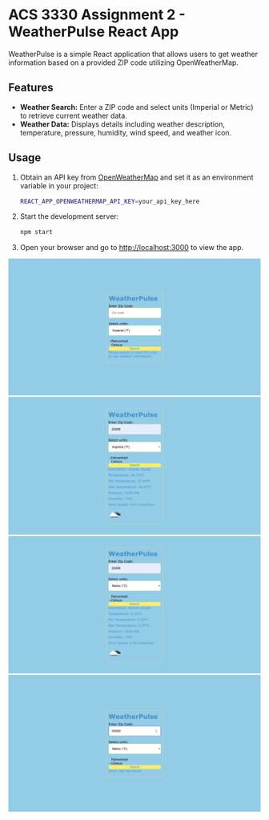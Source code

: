 # ACS 3330 Assignment 2 - WeatherPulse React App

WeatherPulse is a simple React application that allows users to get weather information based on a provided ZIP code utilizing OpenWeatherMap.

## Features

- **Weather Search:** Enter a ZIP code and select units (Imperial or Metric) to retrieve current weather data.
- **Weather Data:** Displays details including weather description, temperature, pressure, humidity, wind speed, and weather icon.

## Usage

1. Obtain an API key from [OpenWeatherMap](https://openweathermap.org/) and set it as an environment variable in your project:

   ```bash
   REACT_APP_OPENWEATHERMAP_API_KEY=your_api_key_here
   ```

2. Start the development server:

   ```bash
   npm start
   ```

3. Open your browser and go to [http://localhost:3000](http://localhost:3000) to view the app.

![Search](./search.png)
![Weather Data - Imperial](./imperial.png)
![Weather Data - Metric](./metric.png)
![Error Handling](./error.png)